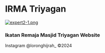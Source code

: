 # IRMA Triyagan
[![expert2-1.png](https://i.postimg.cc/C1mMwJ14/dashboard-irma.png)](https://postimg.cc/Vr0PRqXS)

### Ikatan Remaja Masjid Triyagan Website


Instagram @loronghijrah_
©2024
